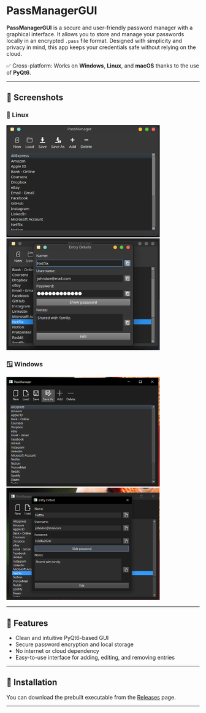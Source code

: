 # PassManagerGUI

**PassManagerGUI** is a secure and user-friendly password manager with a graphical interface. It allows you to store and manage your passwords locally in an encrypted `.pass` file format. Designed with simplicity and privacy in mind, this app keeps your credentials safe without relying on the cloud.

✅ Cross-platform: Works on **Windows**, **Linux**, and **macOS** thanks to the use of **PyQt6**.

---

## 📸 Screenshots

### 🐧 Linux

<img src="assets/images/Linux1.png" width="400"/>
<img src="assets/images/Linux2.png" width="400"/>

### 🪟 Windows

<img src="assets/images/Windows2.PNG" width="400"/>
<img src="assets/images/Windows1.PNG" width="400"/>

---

## 🚀 Features

- Clean and intuitive PyQt6-based GUI
- Secure password encryption and local storage
- No internet or cloud dependency
- Easy-to-use interface for adding, editing, and removing entries

---

## 🧩 Installation

You can download the prebuilt executable from the [Releases](https://github.com/petar030/PassManagerGUI/releases) page.
 
---